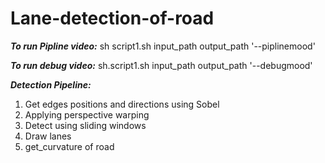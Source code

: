 # Lane-detection-of-road
***To run Pipline video:***
  sh script1.sh input_path output_path '--piplinemood'
  
***To run debug video:***
  sh.script1.sh input_path output_path '--debugmood'

***Detection Pipeline:***
  1. Get edges positions and directions using Sobel
  2. Applying perspective warping
  3. Detect using sliding windows
  4. Draw lanes
  5. get_curvature of road
  
